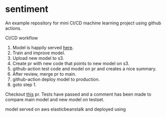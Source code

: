 # sentiment
An example repository for mini CI/CD machine learning project using github actions.

CI/CD workflow  
1. Model is happily served [here](http://sentiment-env.eba-pcptvp7e.us-west-2.elasticbeanstalk.com/predict?tweet=i%20have%20really%20good%20luck%20:\)).
2. Train and improve model.
3. Upload new model to s3.
4. Create pr with new code that points to new model on s3.
5. github-action test code and model on pr and creates a nice summary.
6. After review, merge pr to main.
7. github-action deploy model to production.
8. goto step 1.

Checkout [this](https://github.com/yonigottesman/sentiment/pull/14) pr. Tests have passed and a comment has been made to compare main model and new model on testset.

model served on aws elasticbeanstalk and deployed using 



